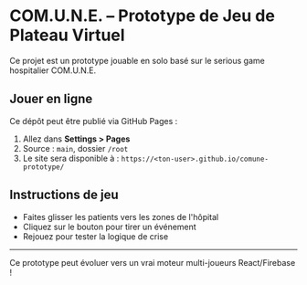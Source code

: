 # COM.U.N.E. – Prototype de Jeu de Plateau Virtuel

Ce projet est un prototype jouable en solo basé sur le serious game hospitalier COM.U.N.E.

## Jouer en ligne

Ce dépôt peut être publié via GitHub Pages :

1. Allez dans **Settings > Pages**
2. Source : `main`, dossier `/root`
3. Le site sera disponible à : `https://<ton-user>.github.io/comune-prototype/`

## Instructions de jeu

- Faites glisser les patients vers les zones de l'hôpital
- Cliquez sur le bouton pour tirer un événement
- Rejouez pour tester la logique de crise

---

Ce prototype peut évoluer vers un vrai moteur multi-joueurs React/Firebase !